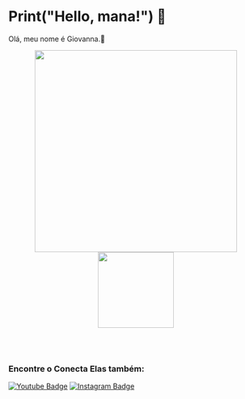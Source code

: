
# Print("Hello, mana!") 🦝

Olá, meu nome é Giovanna.🥰 

<p align="center">
  
  <img src = "https://github-readme-stats.vercel.app/api?username=anuraghazra&show_icons=true&hide=contribs,prs&cache_seconds=86400&theme=dracula" width = 400>
  <img src = "https://github-readme-stats.vercel.app/api/top-langs?username=laizabsobral&locale=en&hide_title=false&layout=compact&card_width=320&langs_count=5&theme=dracula&hide_border=false&order=2" height=150>
</p>
<br />
<br />

###


### Encontre o Conecta Elas também:
[![Youtube Badge](https://img.shields.io/badge/-Youtube-FF0000?style=flat-square&labelColor=FF0000&logo=youtube&logoColor=white&link=https://www.youtube.com/channel/UCRhKK6VrISnIWPJjYxBPKnA/videos)](https://www.youtube.com/channel/UCeciNXpaos_EauomHATsjpw) [![Instagram Badge](https://img.shields.io/badge/-Instagram-violet?style=flat-square&logo=Instagram&logoColor=white&link=https://www.instagram.com/papodedev/)](https://www.instagram.com/conecta_elas/) 


